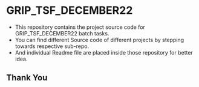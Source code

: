 # GRIP_TSF_DECEMBER22

* This repository contains the project source code for GRIP_TSF_DECEMBER22 batch tasks.
* You can find different Source code of different projects by stepping towards respective sub-repo.
* And individual Readme file are placed inside those repository for better idea. 
## Thank You ##
